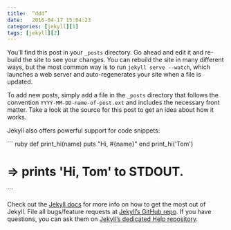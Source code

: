 ```yaml
---
title:  “ddd”
date:   2016-04-17 15:04:23
categories: [jekyll][1]
tags: [jekyll][2]
---
```

You’ll find this post in your `_posts` directory. Go ahead and edit it and re-build the site to see your changes. You can rebuild the site in many different ways, but the most common way is to run `jekyll serve --watch`, which launches a web server and auto-regenerates your site when a file is updated.

To add new posts, simply add a file in the `_posts` directory that follows the convention `YYYY-MM-DD-name-of-post.ext` and includes the necessary front matter. Take a look at the source for this post to get an idea about how it works.

Jekyll also offers powerful support for code snippets:

\`\`\` ruby
def print\_hi(name)
  puts "Hi, #{name}"
end
print\_hi('Tom')
# =\> prints 'Hi, Tom' to STDOUT.
\`\`\`

Check out the [Jekyll docs][3] for more info on how to get the most out of Jekyll. File all bugs/feature requests at [Jekyll’s GitHub repo][4]. If you have questions, you can ask them on [Jekyll’s dedicated Help repository][5].

[1]:	http://jekyllrb.com
[2]:	http://jekyllrb.com
[3]:	http://jekyllrb.com
[4]:	https://github.com/jekyll/jekyll
[5]:	https://github.com/jekyll/jekyll-help